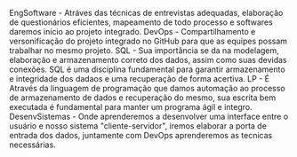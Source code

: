 EngSoftware - Atráves das técnicas de entrevistas adequadas, elaboração de questionários eficientes, mapeamento de todo processo e softwares daremos início ao projeto integrado.
DevOps - Compartilhamento e versonificação do projeto integrado no GitHub para que as equipes possam trabalhar no mesmo projeto.
SQL - Sua importância se da na modelagem, elaboração e armazenamento correto dos dados, assim como suas devidas conexões. SQL é uma disciplina fundamental para garantir armazenamento e integridade dos dadaos e uma recuperação de forma acertiva.
LP - É Através da linguagem de programação que damos automação ao processo de armazenamento de dados e recuperação do mesmo, sua escrita bem executada é fundamental para manter um programa ágil e integro.
DesenvSistemas - Onde aprenderemos a desenvolver uma interface entre o usuário e nosso sistema "cliente-servidor", iremos elaborar a porta de entrada dos dados, juntamente com DevOps aprenderemos as tecnicas necessárias.